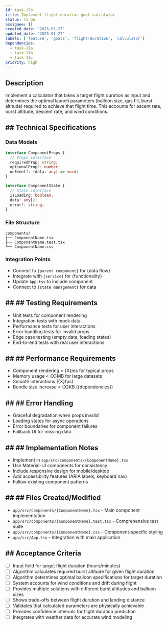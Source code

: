 ```yaml
---
id: task-27b
title: Implement flight duration goal calculator
status: To Do
assignee: []
created_date: '2025-01-27'
updated_date: '2025-01-27'
labels: ['feature', 'goals', 'flight-duration', 'calculator']
dependencies:
  - task-11a
  - task-11b
  - task-11c
priority: high
---
```


## Description

Implement a calculator that takes a target flight duration as input and determines the optimal launch parameters (balloon size, gas fill, burst altitude) required to achieve that flight time. This accounts for ascent rate, burst altitude, descent rate, and wind conditions.

## ## Technical Specifications

### Data Models
```typescript
interface ComponentProps {
  // Props interface
  requiredProp: string;
  optionalProp?: number;
  onEvent?: (data: any) => void;
}

interface ComponentState {
  // State interface
  isLoading: boolean;
  data: any[];
  error?: string;
}
```

### File Structure
```
components/
├── ComponentName.tsx
├── ComponentName.test.tsx
└── ComponentName.css
```

### Integration Points
- Connect to `{parent component}` for {data flow}
- Integrate with `{service}` for {functionality}
- Update `App.tsx` to include component
- Connect to `{state management}` for data

## ## ## Testing Requirements
- Unit tests for component rendering
- Integration tests with mock data
- Performance tests for user interactions
- Error handling tests for invalid props
- Edge case testing (empty data, loading states)
- End-to-end tests with real user interactions

## ## ## Performance Requirements
- Component rendering < {X}ms for typical props
- Memory usage < {X}MB for large datasets
- Smooth interactions ({X}fps)
- Bundle size increase < {X}KB ({dependencies})

## ## ## Error Handling
- Graceful degradation when props invalid
- Loading states for async operations
- Error boundaries for component failures
- Fallback UI for missing data

## ## ## Implementation Notes
- Implement in `app/src/components/{ComponentName}.tsx`
- Use Material-UI components for consistency
- Include responsive design for mobile/desktop
- Add accessibility features (ARIA labels, keyboard nav)
- Follow existing component patterns

## ## ## Files Created/Modified
- `app/src/components/{ComponentName}.tsx` - Main component implementation
- `app/src/components/{ComponentName}.test.tsx` - Comprehensive test suite
- `app/src/components/{ComponentName}.css` - Component-specific styling
- `app/src/App.tsx` - Integration with main application

## ## Acceptance Criteria
- [ ] Input field for target flight duration (hours/minutes)
- [ ] Algorithm calculates required burst altitude for given flight duration
- [ ] Algorithm determines optimal balloon specifications for target duration
- [ ] System accounts for wind conditions and drift during flight
- [ ] Provides multiple solutions with different burst altitudes and balloon sizes
- [ ] Shows trade-offs between flight duration and landing distance
- [ ] Validates that calculated parameters are physically achievable
- [ ] Provides confidence intervals for flight duration prediction
- [ ] Integrates with weather data for accurate wind modeling 